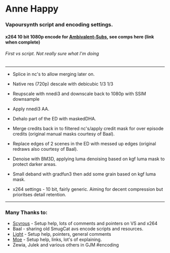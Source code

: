 # Anne Happy

### Vapoursynth script and encoding settings.

#### x264 10 bit 1080p encode for [Ambivalent-Subs](https://github.com/Ambivalent-subs), see comps here (link when complete)

###### _First vs script. Not really sure what I'm doing_

---

* Splice in nc's to allow merging later on.

* Native res (720p) descale with debicubic 1/3 1/3

* Reupscale with nnedi3 and downscale back to 1080p with SSIM downsample

* Apply nnedi3 AA.

* Dehalo part of the ED with maskedDHA.

* Merge credits back in to filtered nc's/apply credit mask for over episode credits (original manual masks courtesy of Baal).

* Replace edges of 2 scenes in the ED with messed up edges (original redraws also courtesy of Baal).

* Denoise with BM3D, applying luma denoising based on kgf luma mask to protect darker areas.

* Small deband with gradfun3 then add some grain based on kgf luma mask.

* x264 settings - 10 bit, fairly generic. Aiming for decent compression but prioritses detail retention.

---

### Many Thanks to:

- [Scyrous](https://github.com/Scyrous) - Setup help, lots of comments and pointers on VS and x264
- Baal - sharing old SmugCat avs encode scripts and resources.
- [Light](https://github.com/LightArrowsEXE) - Setup help, pointers, general comments
- [Moe](https://github.com/Moelancholy) - Setup help, links, lot's of explaining.
- Zewia, Julek and various others in GJM #encoding
